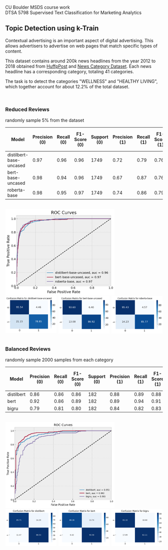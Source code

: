 CU Boulder MSDS course work<br>
DTSA 5798 Supervised Text Classification for Marketing Analytics<br>

## Topic Detection using k-Train

Contextual advertising is an important aspect of digital advertising. This allows advertisers to advertise on web pages that match specific types of content.

This dataset contains around 200k news headlines from the year 2012 to 2018 obtained from [HuffpPost](https://www.huffpost.com) and [News Category Dataset](https://www.kaggle.com/datasets/rmisra/news-category-dataset). Each news headline has a corresponding category, totaling 41 categories.

The task is to detect the categories "WELLNESS" and "HEALTHY LIVING", which together account for about 12.2% of the total dataset.

<br>

### Reduced Reviews

randomly sample 5% from the dataset

| Model                   | Precision (0) | Recall (0) | F1-Score (0) | Support (0) | Precision (1) | Recall (1) | F1-Score (1) | Support (1) | Accuracy | Macro Avg Precision | Macro Avg Recall | Macro Avg F1-Score | Weighted Avg Precision | Weighted Avg Recall | Weighted Avg F1-Score |
|-------------------------|---------------|------------|--------------|-------------|---------------|------------|--------------|-------------|----------|----------------------|-------------------|---------------------|------------------------|---------------------|----------------------|
| distilbert-base-uncased | 0.97          | 0.96       | 0.96         | 1749        | 0.72          | 0.79       | 0.76         | 260         | 0.93     | 0.85                 | 0.87              | 0.86                | 0.94                   | 0.93                | 0.93                 |
| bert-base-uncased       | 0.98          | 0.94       | 0.96         | 1749        | 0.67          | 0.87       | 0.76         | 260         | 0.93     | 0.82                 | 0.90              | 0.86                | 0.94                   | 0.93                | 0.93                 |
| roberta-base            | 0.98          | 0.95       | 0.97         | 1749        | 0.74          | 0.86       | 0.79         | 260         | 0.94     | 0.86                 | 0.91              | 0.88                | 0.95                   | 0.94                | 0.94                 |

<br>
<img src='pic/roc_reduced.png' width=350> 

<div style="display: grid; grid-template-columns: auto auto auto; justify-content: start; grid-gap: 6px;">
    <img src="pic/cm_distilbert_base_uncased.png" width="200">
    <img src="pic/cm_bert_base_uncased.png" width="200">
    <img src="pic/cm_roberta_base.png" width="200">
</div>

<br>

### Balanced Reviews

randomly sample 2000 samples from each category

| Model    | Precision (0) | Recall (0) | F1-Score (0) | Support (0) | Precision (1) | Recall (1) | F1-Score (1) | Support (1) | Accuracy | Macro Avg Precision | Macro Avg Recall | Macro Avg F1-Score | Weighted Avg Precision | Weighted Avg Recall | Weighted Avg F1-Score |
|----------|---------------|------------|--------------|-------------|---------------|------------|--------------|-------------|----------|----------------------|-------------------|---------------------|------------------------|---------------------|----------------------|
| distilbert | 0.86          | 0.86       | 0.86         | 182         | 0.88          | 0.89       | 0.88         | 218         | 0.87     | 0.87                 | 0.87              | 0.87                | 0.87                   | 0.87                | 0.87                 |
| bert     | 0.92          | 0.86       | 0.89         | 182         | 0.89          | 0.94       | 0.91         | 218         | 0.90     | 0.90                 | 0.90              | 0.90                | 0.90                   | 0.90                | 0.90                 |
| bigru    | 0.79          | 0.81       | 0.80         | 182         | 0.84          | 0.82       | 0.83         | 218         | 0.82     | 0.82                 | 0.82              | 0.82                | 0.82                   | 0.82                | 0.82                 |

<br>
<img src='pic/roc_balanced.png' width=350>

<div style="display: grid; grid-template-columns: auto auto auto; justify-content: start; grid-gap: 6px;">
    <img src="pic/cm_distilbert.png" width="200">
    <img src="pic/cm_bert.png" width="200">
    <img src="pic/cm_bigru.png" width="200">
</div>

